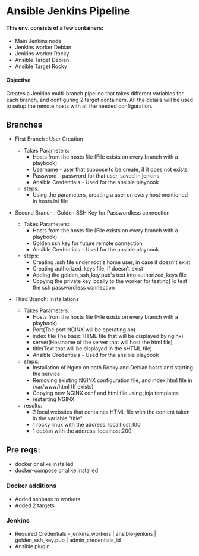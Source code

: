 # Ansible Jenkins Pipeline
#### This env. consists of a few containers: 
- Main Jenkins node
- Jenkins worker Debian
- Jenkins worker Rocky
- Ansible Target Debian
- Ansible Target Rocky

#### Objective

Creates a Jenkins multi-branch pipeline that takes different variables for each branch, and configuring 2 target containers. 
All the details will be used to setup the remote hosts with all the needed configuration. 

## Branches

- First Branch : User Creation
    - Takes Parameters:
        - Hosts from the hosts file (File exists on every branch with a playbook)
        - Username - user that suppose to be create, if it does not exists
        - Password - password for that user, saved in jenkins
        - Ansible Credentials - Used for the ansible playbook
    - steps:
        - Using the parameters, creating a user on every host mentioned in hosts.ini file

- Second Branch : Golden SSH Key for Passwordless connection
    - Takes Parameters:
        - Hosts from the hosts file (File exists on every branch with a playbook)
        - Golden ssh key for future remote connection
        - Ansible Credentials - Used for the ansible playbook
    - steps:
        - Creating .ssh file under root's home user, in case it doesn't exist
        - Creating authorized_keys file, if doesn't exist
        - Adding the golden_ssh_key.pub's text into authorized_keys file
        - Copying the private key locally to the worker for testing(To test the ssh passwordless connection

- Third Branch: Installations
    - Takes Parameters:
        - Hosts from the hosts file (File exists on every branch with a playbook)
        - Port(The port NGINX will be operating on)
        - index file(The basic HTML file that will be displayed by nginx)
        - server(Hostname of the server that will host the html file)
        - title(Text that will be displayed in the sHTML file)
        - Ansible Credentials - Used for the ansible playbook
    - steps:
        - Installation of Nginx on both Rocky and Debian hosts and starting the service
        - Removing existing NGINX configuration file, and index.html file in /var/www/html (If exists)
        - Copying new NGINX conf and html file using jinja templates
        - restarting NGINX
    - results:
        - 2 local websites that containes HTML file with the content taken in the variable "title"
        - 1 rocky linux with the address: localhost:100
        - 1 debian with the address: localhost:200

## Pre reqs:
- docker or alike installed
- docker-compose or alike installed
### Docker additions
- Added sshpass to workers
- Added 2 targets
### Jenkins
- Required Credentials - jenkins_workers | ansible-jenkins | golden_ssh_key.pub | admin_credentials_id
- Ansible plugin
